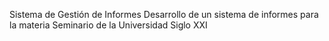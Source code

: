Sistema de Gestión de Informes
Desarrollo de un sistema de informes para la materia Seminario de la Universidad Siglo XXI
